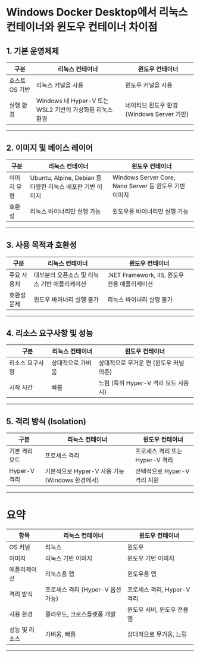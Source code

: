 # Windows Docker Desktop에서 리눅스 컨테이너와 윈도우 컨테이너 차이점

## 1. 기본 운영체제

| 구분            | 리눅스 컨테이너                      | 윈도우 컨테이너                      |
|-----------------|------------------------------------|------------------------------------|
| 호스트 OS 기반  | 리눅스 커널을 사용                   | 윈도우 커널을 사용                   |
| 실행 환경       | Windows 내 Hyper-V 또는 WSL2 기반의 가상화된 리눅스 환경 | 네이티브 윈도우 환경 (Windows Server 기반) |

---

## 2. 이미지 및 베이스 레이어

| 구분            | 리눅스 컨테이너                      | 윈도우 컨테이너                      |
|-----------------|------------------------------------|------------------------------------|
| 이미지 유형     | Ubuntu, Alpine, Debian 등 다양한 리눅스 배포판 기반 이미지 | Windows Server Core, Nano Server 등 윈도우 기반 이미지 |
| 호환성         | 리눅스 바이너리만 실행 가능          | 윈도우용 바이너리만 실행 가능         |

---

## 3. 사용 목적과 호환성

| 구분            | 리눅스 컨테이너                      | 윈도우 컨테이너                      |
|-----------------|------------------------------------|------------------------------------|
| 주요 사용처     | 대부분의 오픈소스 및 리눅스 기반 애플리케이션 | .NET Framework, IIS, 윈도우 전용 애플리케이션 |
| 호환성 문제    | 윈도우 바이너리 실행 불가             | 리눅스 바이너리 실행 불가             |

---

## 4. 리소스 요구사항 및 성능

| 구분            | 리눅스 컨테이너                      | 윈도우 컨테이너                      |
|-----------------|------------------------------------|------------------------------------|
| 리소스 요구사항 | 상대적으로 가벼움                    | 상대적으로 무거운 편 (윈도우 커널 의존) |
| 시작 시간       | 빠름                               | 느림 (특히 Hyper-V 격리 모드 사용 시) |

---

## 5. 격리 방식 (Isolation)

| 구분            | 리눅스 컨테이너                      | 윈도우 컨테이너                      |
|-----------------|------------------------------------|------------------------------------|
| 기본 격리 모드  | 프로세스 격리                       | 프로세스 격리 또는 Hyper-V 격리    |
| Hyper-V 격리    | 기본적으로 Hyper-V 사용 가능 (Windows 환경에서) | 선택적으로 Hyper-V 격리 지원        |

---


# 요약

| 항목           | 리눅스 컨테이너                      | 윈도우 컨테이너                      |
|----------------|------------------------------------|------------------------------------|
| OS 커널        | 리눅스                            | 윈도우                            |
| 이미지         | 리눅스 기반 이미지                  | 윈도우 기반 이미지                  |
| 애플리케이션   | 리눅스용 앱                       | 윈도우용 앱                       |
| 격리 방식     | 프로세스 격리 (Hyper-V 옵션 가능)  | 프로세스 격리, Hyper-V 격리        |
| 사용 환경     | 클라우드, 크로스플랫폼 개발         | 윈도우 서버, 윈도우 전용 앱         |
| 성능 및 리소스 | 가벼움, 빠름                       | 상대적으로 무거움, 느림              |

---

